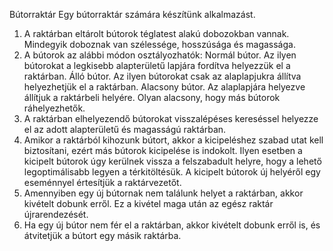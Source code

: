 Bútorraktár
Egy bútorraktár számára készítünk alkalmazást.
1. A raktárban eltárolt bútorok téglatest alakú dobozokban vannak. Mindegyik
doboznak van szélessége, hosszúsága és magassága.
2. A bútorok az alábbi módon osztályozhatók:
 Normál bútor. Az ilyen bútorokat a legkisebb alapterületű lapjára fordítva
helyezzük el a raktárban.
 Álló bútor. Az ilyen bútorokat csak az alaplapjukra állítva helyezhetjük el a
raktárban.
 Alacsony bútor. Az alaplapjára helyezve állítjuk a raktárbeli helyére. Olyan
alacsony, hogy más bútorok ráhelyezhetők.
3. A raktárban elhelyezendő bútorokat visszalépéses kereséssel helyezze el az adott
alapterületű és magasságú raktárban.
4. Amikor a raktárból kihozunk bútort, akkor a kicipeléshez szabad utat kell
biztosítani, ezért más bútorok kicipelése is indokolt. Ilyen esetben a kicipelt
bútorok úgy kerülnek vissza a felszabadult helyre, hogy a lehető legoptimálisabb
legyen a térkitöltésük. A kicipelt bútorok új helyéről egy eseménnyel értesítjük a
raktárvezetőt.
5. Amennyiben egy új bútornak nem találunk helyet a raktárban, akkor kivételt
dobunk erről. Ez a kivétel maga után az egész raktár újrarendezését.
6. Ha egy új bútor nem fér el a raktárban, akkor kivételt dobunk erről is, és
átvitetjük a bútort egy másik raktárba.
